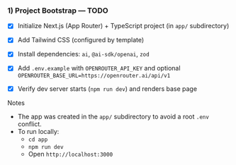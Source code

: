 ### 1) Project Bootstrap — TODO

- [x] Initialize Next.js (App Router) + TypeScript project (in `app/` subdirectory)
- [x] Add Tailwind CSS (configured by template)
- [x] Install dependencies: `ai`, `@ai-sdk/openai`, `zod`
- [x] Add `.env.example` with `OPENROUTER_API_KEY` and optional `OPENROUTER_BASE_URL=https://openrouter.ai/api/v1`
- [x] Verify dev server starts (`npm run dev`) and renders base page


Notes
- The app was created in the `app/` subdirectory to avoid a root `.env` conflict.
- To run locally:
  - `cd app`
  - `npm run dev`
  - Open `http://localhost:3000`


